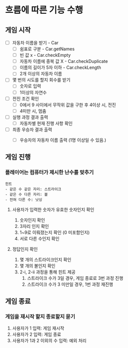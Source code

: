 
# 흐름에 따른 기능 수행

## 게임 시작

- [ ] 자동차 이름을 받기 - Car
  - [ ] 쉼표로 구분 - Car.getNames
  - [ ] 빈 값 x - Car.checkEmpty
  - [ ] 자동차 이름에 중복 값 X - Car.checkDuplicate
  - [ ] 이름의 길이가 5자 이하 - Car.checkLength
  - [ ] 2개 이상의 자동차 이름

- [ ] 몇 번의 시도를 할지 회수를 받기
  - [ ] 숫자로 입력
  - [ ] 1이상의 자연수

- [ ] 전진 조건 확인
  - [ ] 0에서 9 사이에서 무작위 값을 구한 후 4이상 시, 전진
  - [ ] 4미만 시, 멈춤

- [ ] 실행 과정 결과 출력
  - [ ] 자동차별 현재 진행 사항 확인

- [ ] 최종 우승자 결과 출력
  - [ ] 우승자의 자동차 이름 출력 (1명 이상일 수 있음.)


## 게임 진행

### 플레이어는 컴퓨터가 제시한 난수를 맞추기

    힌트
    - 같은 수 같은 자리: 스트라이크
    - 같은 수 다른 자리: 볼
    - 전혀 다른 수: 낫싱

1. 사용자가 입력한 숫자가 유효한 숫자인지 확인
    1. 숫자인지 확인
    2. 3자리 인지 확인
    3. 1~9로 이뤄졌는지 확인 (0 미포함인지)
    4. 서로 다른 수인지 확인

2. 정답인지 확인
    1. 몇 개의 스트라이크인지 확인
    2. 몇 개의 볼인지 확인
    3. 2-i, 2-ii 과정을 통해 힌트 제공
        1. 스트라이크 수가 3일 경우, 게임 종료로 3번 과정 진행
        2. 스트라이크 수가 3 미만일 경우, 1번 과정 재진행


## 게임 종료

### 게임을 재시작 할지 종료할지 묻기

1. 사용자가 1 입력: 게임 재시작
2. 사용자가 2 입력: 게임 종료
3. 사용자가 1과 2 이외의 수 입력: 예외 처리 
